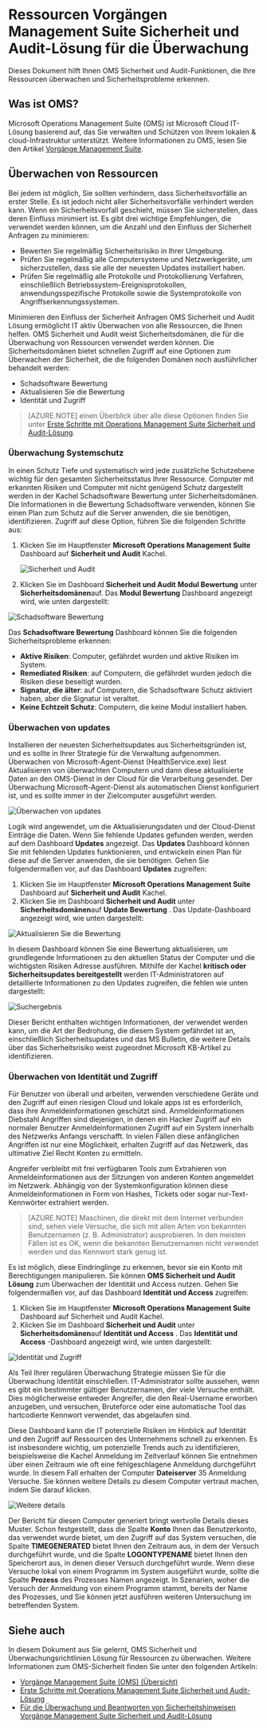 <properties
   pageTitle="Überwachen von Ressourcen in Vorgänge Management Suite Sicherheit und Audit Lösung | Microsoft Azure"
   description="Dieses Dokument hilft Ihnen OMS-Sicherheit verwendet und Überwachungsrichtlinien Funktionen Ressourcen überwachen und Sicherheitsprobleme erkennen."
   services="operations-management-suite"
   documentationCenter="na"
   authors="YuriDio"
   manager="swadhwa"
   editor=""/>

<tags
   ms.service="operations-management-suite"
   ms.topic="article" 
   ms.devlang="na"
   ms.tgt_pltfrm="na"
   ms.workload="na"
   ms.date="10/18/2016"
   ms.author="yurid"/>

# <a name="monitoring-resources-in-operations-management-suite-security-and-audit-solution"></a>Ressourcen Vorgängen Management Suite Sicherheit und Audit-Lösung für die Überwachung

Dieses Dokument hilft Ihnen OMS Sicherheit und Audit-Funktionen, die Ihre Ressourcen überwachen und Sicherheitsprobleme erkennen.

## <a name="what-is-oms"></a>Was ist OMS?

Microsoft Operations Management Suite (OMS) ist Microsoft Cloud IT-Lösung basierend auf, das Sie verwalten und Schützen von Ihrem lokalen & cloud-Infrastruktur unterstützt. Weitere Informationen zu OMS, lesen Sie den Artikel [Vorgänge Management Suite](https://technet.microsoft.com/library/mt484091.aspx).

## <a name="monitoring-resources"></a>Überwachen von Ressourcen

Bei jedem ist möglich, Sie sollten verhindern, dass Sicherheitsvorfälle an erster Stelle. Es ist jedoch nicht aller Sicherheitsvorfälle verhindert werden kann. Wenn ein Sicherheitsvorfall geschieht, müssen Sie sicherstellen, dass deren Einfluss minimiert ist.  Es gibt drei wichtige Empfehlungen, die verwendet werden können, um die Anzahl und den Einfluss der Sicherheit Anfragen zu minimieren:

- Bewerten Sie regelmäßig Sicherheitsrisiko in Ihrer Umgebung.
- Prüfen Sie regelmäßig alle Computersysteme und Netzwerkgeräte, um sicherzustellen, dass sie alle der neuesten Updates installiert haben.
- Prüfen Sie regelmäßig alle Protokolle und Protokollierung Verfahren, einschließlich Betriebssystem-Ereignisprotokollen, anwendungsspezifische Protokolle sowie die Systemprotokolle von Angriffserkennungssystemen.

Minimieren den Einfluss der Sicherheit Anfragen OMS Sicherheit und Audit Lösung ermöglicht IT aktiv Überwachen von alle Ressourcen, die Ihnen helfen. OMS Sicherheit und Audit weist Sicherheitsdomänen, die für die Überwachung von Ressourcen verwendet werden können. Die Sicherheitsdomänen bietet schnellen Zugriff auf eine Optionen zum Überwachen der Sicherheit, die die folgenden Domänen noch ausführlicher behandelt werden:

- Schadsoftware Bewertung
- Aktualisieren Sie die Bewertung
- Identität und Zugriff

> [AZURE.NOTE] einen Überblick über alle diese Optionen finden Sie unter [Erste Schritte mit Operations Management Suite Sicherheit und Audit-Lösung](oms-security-getting-started.md).

### <a name="monitoring-system-protection"></a>Überwachung Systemschutz

In einen Schutz Tiefe und systematisch wird jede zusätzliche Schutzebene wichtig für den gesamten Sicherheitsstatus Ihrer Ressource. Computer mit erkannten Risiken und Computer mit nicht genügend Schutz dargestellt werden in der Kachel Schadsoftware Bewertung unter Sicherheitsdomänen. Die Informationen in die Bewertung Schadsoftware verwenden, können Sie einen Plan zum Schutz auf die Server anwenden, die sie benötigen, identifizieren. Zugriff auf diese Option, führen Sie die folgenden Schritte aus:

1. Klicken Sie im Hauptfenster **Microsoft Operations Management Suite** Dashboard auf **Sicherheit und Audit** Kachel.

    ![Sicherheit und Audit](./media/oms-security-responding-alerts/oms-security-responding-alerts-fig1.png)

2. Klicken Sie im Dashboard **Sicherheit und Audit** **Modul Bewertung** unter **Sicherheitsdomänen**auf. Das **Modul Bewertung** Dashboard angezeigt wird, wie unten dargestellt:

![Schadsoftware Bewertung](./media/oms-security-monitoring-resources/oms-security-monitoring-resources-fig2-ga.png)

Das **Schadsoftware Bewertung** Dashboard können Sie die folgenden Sicherheitsprobleme erkennen:

- **Aktive Risiken**: Computer, gefährdet wurden und aktive Risiken im System.
- **Remediated Risiken**: auf Computern, die gefährdet wurden jedoch die Risiken diese beseitigt wurden.
- **Signatur, die älter**: auf Computern, die Schadsoftware Schutz aktiviert haben, aber die Signatur ist veraltet.
- **Keine Echtzeit Schutz**: Computern, die keine Modul installiert haben.

### <a name="monitoring-updates"></a>Überwachen von updates 

Installieren der neuesten Sicherheitsupdates aus Sicherheitsgründen ist, und es sollte in Ihrer Strategie für die Verwaltung aufgenommen. Überwachen von Microsoft-Agent-Dienst (HealthService.exe) liest Aktualisieren von überwachten Computern und dann diese aktualisierte Daten an den OMS-Dienst in der Cloud für die Verarbeitung gesendet. Der Überwachung Microsoft-Agent-Dienst als automatischen Dienst konfiguriert ist, und es sollte immer in der Zielcomputer ausgeführt werden.

![Überwachen von updates](./media/oms-security-monitoring-resources/oms-security-monitoring-resources-fig3.png)

Logik wird angewendet, um die Aktualisierungsdaten und der Cloud-Dienst Einträge die Daten. Wenn Sie fehlende Updates gefunden werden, werden auf dem Dashboard **Updates** angezeigt. Das **Updates** Dashboard können Sie mit fehlenden Updates funktionieren, und entwickeln einen Plan für diese auf die Server anwenden, die sie benötigen. Gehen Sie folgendermaßen vor, auf das Dashboard **Updates** zugreifen:

1. Klicken Sie im Hauptfenster **Microsoft Operations Management Suite** Dashboard auf **Sicherheit und Audit** Kachel.
2. Klicken Sie im Dashboard **Sicherheit und Audit** unter **Sicherheitsdomänen**auf **Update Bewertung** . Das Update-Dashboard angezeigt wird, wie unten dargestellt:

![Aktualisieren Sie die Bewertung](./media/oms-security-monitoring-resources/oms-security-monitoring-resources-fig4.png)

In diesem Dashboard können Sie eine Bewertung aktualisieren, um grundlegende Informationen zu den aktuellen Status der Computer und die wichtigsten Risiken Adresse ausführen. Mithilfe der Kachel **kritisch oder Sicherheitsupdates bereitgestellt** werden IT-Administratoren auf detaillierte Informationen zu den Updates zugreifen, die fehlen wie unten dargestellt:

![Suchergebnis](./media/oms-security-monitoring-resources/oms-security-monitoring-resources-fig5.png)

Dieser Bericht enthalten wichtigen Informationen, der verwendet werden kann, um die Art der Bedrohung, die diesem System gefährdet ist an, einschließlich Sicherheitsupdates und das MS Bulletin, die weitere Details über das Sicherheitsrisiko weist zugeordnet Microsoft KB-Artikel zu identifizieren.

### <a name="monitoring-identity-and-access"></a>Überwachen von Identität und Zugriff

Für Benutzer von überall und arbeiten, verwenden verschiedene Geräte und den Zugriff auf einen riesigen Cloud und lokale apps ist es erforderlich, dass ihre Anmeldeinformationen geschützt sind. Anmeldeinformationen Diebstahl Angriffen sind diejenigen, in denen ein Hacker Zugriff auf ein normaler Benutzer Anmeldeinformationen Zugriff auf ein System innerhalb des Netzwerks Anfangs verschafft. In vielen Fällen diese anfänglichen Angriffen ist nur eine Möglichkeit, erhalten Zugriff auf das Netzwerk, das ultimative Ziel Recht Konten zu ermitteln. 

Angreifer verbleibt mit frei verfügbaren Tools zum Extrahieren von Anmeldeinformationen aus der Sitzungen von anderen Konten angemeldet im Netzwerk. Abhängig von der Systemkonfiguration können diese Anmeldeinformationen in Form von Hashes, Tickets oder sogar nur-Text-Kennwörter extrahiert werden.  

> [AZURE.NOTE] Maschinen, die direkt mit dem Internet verbunden sind, sehen viele Versuche, die sich mit allen Arten von bekannten Benutzernamen (z. B. Administrator) ausprobieren. In den meisten Fällen ist es OK, wenn die bekannten Benutzernamen nicht verwendet werden und das Kennwort stark genug ist.

Es ist möglich, diese Eindringlinge zu erkennen, bevor sie ein Konto mit Berechtigungen manipulieren. Sie können **OMS Sicherheit und Audit Lösung** zum Überwachen der Identität und Access nutzen. Gehen Sie folgendermaßen vor, auf das Dashboard **Identität und Access** zugreifen:

1. Klicken Sie im Hauptfenster **Microsoft Operations Management Suite** Dashboard auf Sicherheit und Audit Kachel.
2. Klicken Sie im Dashboard **Sicherheit und Audit** unter **Sicherheitsdomänen**auf **Identität und Access** . Das **Identität und Access** -Dashboard angezeigt wird, wie unten dargestellt:

![Identität und Zugriff](./media/oms-security-monitoring-resources/oms-security-monitoring-resources-fig6-ga.png)

Als Teil Ihrer regulären Überwachung Strategie müssen Sie für die Überwachung Identität einschließen. IT-Administrator sollte aussehen, wenn es gibt ein bestimmter gültiger Benutzernamen, der viele Versuche enthält. Dies möglicherweise entweder Angreifer, die den Real-Username erworben anzugeben, und versuchen, Bruteforce oder eine automatische Tool das hartcodierte Kennwort verwendet, das abgelaufen sind.

Diese Dashboard kann die IT potenzielle Risiken im Hinblick auf Identität und den Zugriff auf Ressourcen des Unternehmens schnell zu erkennen. Es ist insbesondere wichtig, um potenzielle Trends auch zu identifizieren, beispielsweise die Kachel Anmeldung im Zeitverlauf können Sie entnehmen über einen Zeitraum wie oft eine fehlgeschlagene Anmeldung durchgeführt wurde. In diesem Fall erhalten der Computer **Dateiserver** 35 Anmeldung Versuche. Sie können weitere Details zu diesem Computer vertraut machen, indem Sie darauf klicken. 

![Weitere details](./media/oms-security-monitoring-resources/oms-security-monitoring-resources-fig7-new.png)

Der Bericht für diesen Computer generiert bringt wertvolle Details dieses Muster. Schon festgestellt, dass die Spalte **Konto** Ihnen das Benutzerkonto, das verwendet wurde bietet, um den Zugriff auf das System versuchen, die Spalte **TIMEGENERATED** bietet Ihnen den Zeitraum aus, in dem der Versuch durchgeführt wurde, und die Spalte **LOGONTYPENAME** bietet Ihnen den Speicherort aus, in denen dieser Versuch durchgeführt wurde. Wenn diese Versuche lokal von einem Programm im System ausgeführt wurde, sollte die Spalte **Prozess** des Prozesses Namen angezeigt. In Szenarien, woher die Versuch der Anmeldung von einem Programm stammt, bereits der Name des Prozesses, und Sie können jetzt ausführen weiteren Untersuchung im betreffenden System.

## <a name="see-also"></a>Siehe auch

In diesem Dokument aus Sie gelernt, OMS Sicherheit und Überwachungsrichtlinien Lösung für Ressourcen zu überwachen. Weitere Informationen zum OMS-Sicherheit finden Sie unter den folgenden Artikeln:

- [Vorgänge Management Suite (OMS) (Übersicht)](operations-management-suite-overview.md)
- [Erste Schritte mit Operations Management Suite Sicherheit und Audit-Lösung](oms-security-getting-started.md)
- [Für die Überwachung und Beantworten von Sicherheitshinweisen Vorgänge Management Suite Sicherheit und Audit-Lösung](oms-security-responding-alerts.md)